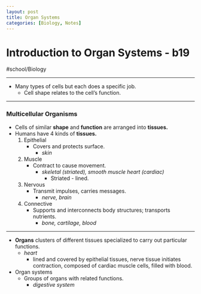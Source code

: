 ```yaml
---
layout: post
title: Organ Systems
categories: [Biology, Notes]
---
```

# Introduction to Organ Systems - b19
#school/Biology
- - - -
* Many types of cells but each does a specific job.
	* Cell shape relates to the cell’s function.
- - - -
### Multicellular Organisms
* Cells of similar **shape** and **function** are arranged into **tissues.**
* Humans have 4 kinds of **tissues.**
	1. Epithelial
		* Covers and protects surface.
			* _skin_
	2. Muscle
		* Contract to cause movement.
			* _skeletal (striated), smooth muscle heart (cardiac)_
				* Striated - lined.
	3. Nervous
		* Transmit impulses, carries messages.
			* _nerve, brain_
	4. Connective
		* Supports and interconnects body structures; transports nutrients.
			* _bone, cartilage, blood_
- - - -
* **Organs** clusters of different tissues specialized to carry out particular functions.
	* _heart_
		* lined and covered by epithelial tissues, nerve tissue initiates contraction, composed of cardiac muscle cells, filled with blood.
* Organ systems
	* Groups of organs with related functions.
		* _digestive system_

